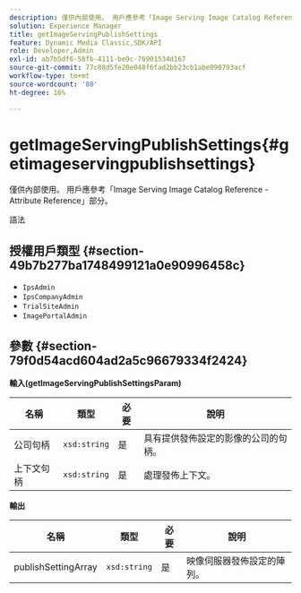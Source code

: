 ```yaml
---
description: 僅供內部使用。 用戶應參考「Image Serving Image Catalog Reference - Attribute Reference」部分。
solution: Experience Manager
title: getImageServingPublishSettings
feature: Dynamic Media Classic,SDK/API
role: Developer,Admin
exl-id: ab7b5df6-58fb-4111-be9c-76901534d167
source-git-commit: 77c88d5fe20e048f6fad2bb23cb1abe090793acf
workflow-type: tm+mt
source-wordcount: '80'
ht-degree: 16%

---
```


# getImageServingPublishSettings{#getimageservingpublishsettings}

僅供內部使用。 用戶應參考「Image Serving Image Catalog Reference - Attribute Reference」部分。

語法

## 授權用戶類型 {#section-49b7b277ba1748499121a0e90996458c}

* `IpsAdmin`
* `IpsCompanyAdmin`
* `TrialSiteAdmin`
* `ImagePortalAdmin`

## 參數 {#section-79f0d54acd604ad2a5c96679334f2424}

**輸入(getImageServingPublishSettingsParam)**

| 名稱 | 類型 | 必要 | 說明 |
|---|---|---|---|
| 公司句柄 | `xsd:string` | 是 | 具有提供發佈設定的影像的公司的句柄。 |
| 上下文句柄 | `xsd:string` | 是 | 處理發佈上下文。 |

**輸出**

| 名稱 | 類型 | 必要 | 說明 |
|---|---|---|---|
| publishSettingArray | `xsd:string` | 是 | 映像伺服器發佈設定的陣列。 |
